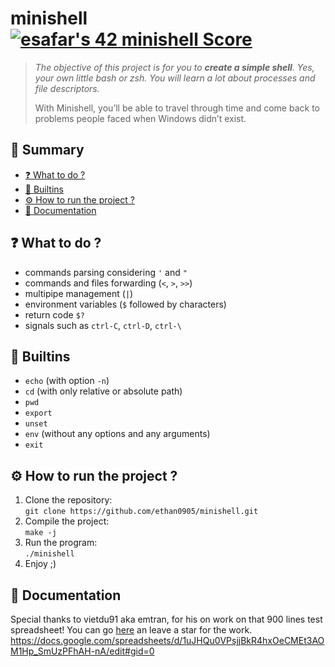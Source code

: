 # minishell [![esafar's 42 minishell Score](https://badge42.vercel.app/api/v2/cl6l739qg00490gialxmtgsrk/project/2490871)](https://github.com/JaeSeoKim/badge42)
  
> *The objective of this project is for you to **create a simple shell**. Yes, your own little bash or zsh. You will learn a lot about processes and file descriptors.*
>
> With Minishell, you’ll be able to travel through time and come back to problems people faced when Windows didn’t exist.
  
## 📔 Summary

 - [❓ What to do ?](%EF%B8%8F-what-to-do-)
 - [🧱 Builtins](#-builtins)
 - [⚙️ How to run the project ?](#%EF%B8%8F-how-to-run-the-project-)
 - [📄 Documentation](#-documentation)
 
## ❓ What to do ?

  - commands parsing considering `'` and `"`  
  - commands and files forwarding (`<`, `>`, `>>`)
  - multipipe management (`|`) 
  - environment variables (`$` followed by characters)
  - return code `$?` 
  - signals such as `ctrl-C`, `ctrl-D`, `ctrl-\` 
 
## 🧱 Builtins

  - `echo` (with option `-n`)
  - `cd` (with only relative or absolute path)
  - `pwd`
  - `export`
  - `unset`
  - `env` (without any options and any arguments)
  - `exit`
 
## ⚙️ How to run the project ?

1. Clone the repository:  
`git clone https://github.com/ethan0905/minishell.git`  
2. Compile the project:  
`make -j`  
3. Run the program:  
`./minishell`  
4. Enjoy ;) 

## 📄 Documentation
  
Special thanks to vietdu91 aka emtran, for his on work on that 900 lines test spreadsheet! You can go [here](https://github.com/vietdu91/42_minishell) an leave a star for the work.  
https://docs.google.com/spreadsheets/d/1uJHQu0VPsjjBkR4hxOeCMEt3AOM1Hp_SmUzPFhAH-nA/edit#gid=0  
